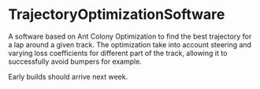 # TrajectoryOptimizationSoftware
A software based on Ant Colony Optimization to find the best trajectory for a lap around a given track. The optimization take into account steering and varying loss coefficients for different part of the track, allowing it to successfully avoid bumpers for example.

Early builds should arrive next week.
